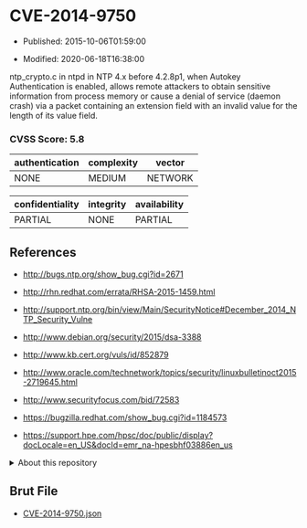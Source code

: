 # CVE-2014-9750

- Published: 2015-10-06T01:59:00

- Modified: 2020-06-18T16:38:00

ntp_crypto.c in ntpd in NTP 4.x before 4.2.8p1, when Autokey Authentication is enabled, allows remote attackers to obtain sensitive information from process memory or cause a denial of service (daemon crash) via a packet containing an extension field with an invalid value for the length of its value field.

### CVSS Score: **5.8**

| authentication | complexity | vector |
| --- | --- | --- |
| NONE | MEDIUM | NETWORK |

| confidentiality | integrity | availability |
| --- | --- | --- |
| PARTIAL | NONE | PARTIAL |

## References

* http://bugs.ntp.org/show_bug.cgi?id=2671

* http://rhn.redhat.com/errata/RHSA-2015-1459.html

* http://support.ntp.org/bin/view/Main/SecurityNotice#December_2014_NTP_Security_Vulne

* http://www.debian.org/security/2015/dsa-3388

* http://www.kb.cert.org/vuls/id/852879

* http://www.oracle.com/technetwork/topics/security/linuxbulletinoct2015-2719645.html

* http://www.securityfocus.com/bid/72583

* https://bugzilla.redhat.com/show_bug.cgi?id=1184573

* https://support.hpe.com/hpsc/doc/public/display?docLocale=en_US&docId=emr_na-hpesbhf03886en_us

<details>
<summary>About this repository</summary> 

  This repository is part of the project [Live Hack CVE](https://github.com/Live-Hack-CVE). Main website can be found [www.live-hack.org](https://www.live-hack.org) 
  
  Made by [Sn0wAlice](https://github.com/Sn0wAlice) for the people that care about security and need to have a feed of the latest CVEs. Hope you enjoy it, don't forget to star the repo and follow me on [Twitter](https://twitter.com/Sn0wAlice) and [Github](https://github.com/Sn0wAlice). And that is my [personnal website](https://www.alice-snow.me/)

  - [Home Page](https://github.com/Live-Hack-CVE)
  - [Framework](https://github.com/Live-Hack-CVE/cve-framework)
  - [CVE database](https://github.com/Live-Hack-CVE/full_database)
  - [Changelog](https://github.com/Live-Hack-CVE/Changelog)
</details>

## Brut File

* [CVE-2014-9750.json](https://raw.githubusercontent.com/Live-Hack-CVE/full_database/main/cves/2014/CVE-2014-9750.json)

